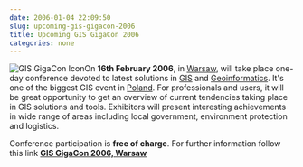 ```yaml
---
date: 2006-01-04 22:09:50
slug: upcoming-gis-gigacon-2006
title: Upcoming GIS GigaCon 2006
categories: none
---
```


![GIS GigaCon Icon](/images/logos/gis-gigacon-logo.gif)On **16th February 2006**, in [Warsaw](http://www.warsawtour.pl), will take place one-day conference devoted to latest solutions in [GIS](http://en.wikipedia.org/wiki/Geographic_information_system) and [Geoinformatics](http://www.geoinformatics.com). It's one of the biggest GIS event in [Poland](http://www.poland.pl). For professionals and users, it will be great opportunity to get an overview of current tendencies taking place in GIS solutions and tools. Exhibitors will present interesting achievements in wide range of areas including local government, environment protection and logistics.





Conference participation is **free of charge**. For further information follow this link [**GIS GigaCon 2006, Warsaw**](http://konferencje.software.com.pl/gigacon2006/pl/)
